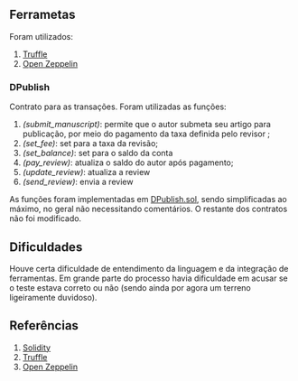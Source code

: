 ## Ferrametas
Foram utilizados:

1. [Truffle](https://www.trufflesuite.com/docs/truffle/getting-started/creating-a-project)
2. [Open Zeppelin](https://github.com/openzeppelin/openzeppelin-contracts)

### DPublish
Contrato para as transações.
Foram utilizadas as funções:
1. *(submit_manuscript)*: permite que o autor submeta seu artigo para publicação, por meio do pagamento da taxa definida pelo revisor ;
2. *(set_fee)*: set para a taxa da revisão;
3. *(set_balance)*: set para o saldo da conta
4. *(pay_review)*: atualiza o saldo do autor após pagamento;
5. *(update_review)*: atualiza a review
6. *(send_review)*: envia a review


As funções foram implementadas em [DPublish.sol](contracts/DPublish.sol), sendo simplificadas ao máximo, no geral não necessitando comentários.
O restante dos contratos não foi modificado.

## Dificuldades

Houve certa dificuldade de entendimento da linguagem e da integração de ferramentas. Em grande parte do processo havia dificuldade em acusar se o teste estava correto ou não (sendo ainda por agora um terreno ligeiramente duvidoso).

## Referências
1. [Solidity](https://docs.soliditylang.org/en/v0.8.10/)
2. [Truffle](https://trufflesuite.com/docs/)
3. [Open Zeppelin](https://docs.openzeppelin.com/openzeppelin/)
